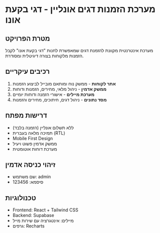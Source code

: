 # מערכת הזמנות דגים אונליין - דגי בקעת אונו

## מטרת הפרויקט
מערכת אינטרנטית מקוונת להזמנת דגים שמאפשרת לחנות "דגי בקעת אונו" לקבל הזמנות מלקוחות בצורה דיגיטלית ומסודרת.

## רכיבים עיקריים
1. **אתר לקוחות** - ממשק נוח ומותאם מובייל לביצוע הזמנות
2. **ממשק אדמין** - ניהול מלאי, מחירים, הזמנות ודוחות
3. **מערכת מיילים** - אישורי הזמנה ודוחות יומיים
4. **מסד נתונים** - ניהול דגים, חיתוכים, מחירים והזמנות

## דרישות מפתח
- ללא תשלום אונליין (הזמנה בלבד)
- תמיכה מלאה בעברית (RTL)
- Mobile First Design
- ממשק אדמין פשוט ויעיל
- מערכת דוחות אוטומטית

## זיהוי כניסה אדמין
- שם משתמש: admin
- סיסמא: 123456

## טכנולוגיות
- Frontend: React + Tailwind CSS
- Backend: Supabase
- מיילים: אינטגרציה עם שירות מייל
- גרפים: Recharts 